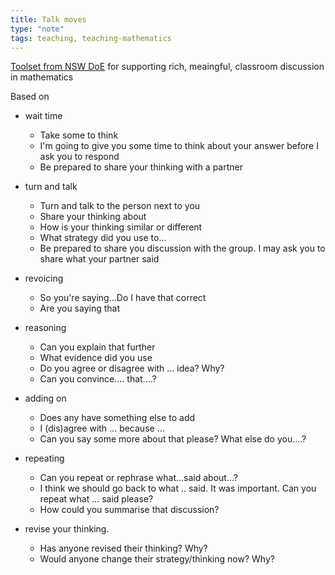 ```yaml
---
title: Talk moves
type: "note"
tags: teaching, teaching-mathematics
---
```




[Toolset from NSW DoE](https://education.nsw.gov.au/teaching-and-learning/curriculum/literacy-and-numeracy/teaching-and-learning-resources/numeracy/talk-moves) for supporting rich, meaingful, classroom discussion in mathematics

Based on 

-   wait time

    - Take some to think 
    - I'm going to give you some time to think about your answer before I ask you to respond
    - Be prepared to share your thinking with a partner

-   turn and talk

    - Turn and talk to the person next to you
    - Share your thinking about 
    - How is your thinking similar or different 
    - What strategy did you use to...
    - Be prepared to share you discussion with the group. I may ask you to share what your partner said 

-   revoicing

    - So you're saying...Do I have that correct
    - Are you saying that 

-   reasoning

    - Can you explain that further
    - What evidence did you use
    - Do you agree or disagree with ... idea? Why?
    - Can you convince.... that....?

-   adding on

    - Does any have something else to add 
    - I (dis)agree with ... because ... 
    - Can you say some more about that please? What else do you....?

-   repeating

    - Can you repeat or rephrase what...said about...?
    - I think we should go back to what .. said. It was important. Can you repeat what ... said please?
    - How could you summarise that discussion?

-   revise your thinking.

    - Has anyone revised their thinking? Why?
    - Would anyone change their strategy/thinking now? Why?


